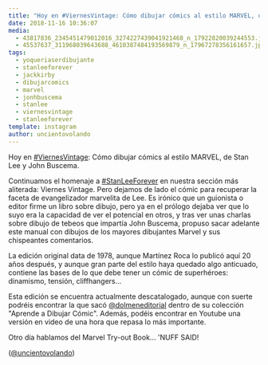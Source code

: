 ```yaml
---
title: "Hoy en #ViernesVintage: Cómo dibujar cómics al estilo MARVEL, de Stan Lee y John Buscema"
date: 2018-11-16 10:36:07
media: 
  - 43817836_2345451479012016_3274227439041921468_n_17922820039244553.jpg
  - 45537637_311968039643688_4610387484193569879_n_17967278356161657.jpg
tags: 
  - yoqueriaserdibujante
  - stanleeforever
  - jackkirby
  - dibujarcomics
  - marvel
  - jonhbuscema
  - stanlee
  - viernesvintage
  - stanleeforever
template: instagram
author: uncientovolando
---
```


Hoy en [#ViernesVintage](/tags/viernesvintage): Cómo dibujar cómics al estilo MARVEL, de Stan Lee y John Buscema.

Continuamos el homenaje a [#StanLeeForever](/tags/stanleeforever) en nuestra sección más aliterada: Viernes Vintage. Pero dejamos de lado el cómic para recuperar la faceta de evangelizador marvelita de Lee. Es irónico que un guionista o editor firme un libro sobre dibujo, pero ya en el prólogo dejaba ver que lo suyo era la capacidad de ver el potencial en otros, y tras ver unas charlas sobre dibujo de tebeos que impartía John Buscema, propuso sacar adelante este manual con dibujos de los mayores dibujantes Marvel y sus chispeantes comentarios.

La edición original data de 1978, aunque Martínez Roca lo publicó aquí 20 años después, y aunque gran parte del estilo haya quedado algo anticuado, contiene las bases de lo que debe tener un cómic de superhéroes: dinamismo, tensión, cliffhangers...

Esta edición se encuentra actualmente descatalogado, aunque con suerte podréis encontrar la que sacó [@dolmeneditorial](https://instagram.com/dolmeneditorial) dentro de su colección "Aprende a Dibujar Cómic". Además, podéis encontrar en Youtube una versión en video de una hora que repasa lo más importante.

Otro día hablamos del Marvel Try-out Book... 'NUFF SAID!

([@uncientovolando](https://instagram.com/uncientovolando))
